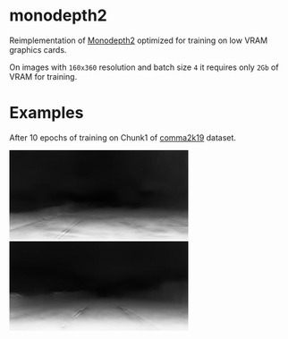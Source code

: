 # monodepth2
Reimplementation of [Monodepth2](https://github.com/nianticlabs/monodepth2) optimized for training on low VRAM graphics cards.

On images with `160x360` resolution and batch size `4` it requires only `2Gb` of VRAM for training.

# Examples
After 10 epochs of training on Chunk1 of [comma2k19](https://github.com/commaai/comma2k19) dataset.

![](res/disp-3.jpg?raw=true)
![](res/disp-4.jpg?raw=true)
